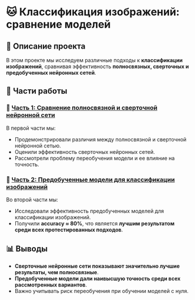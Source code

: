 # 🐱 Классификация изображений: сравнение моделей  

## 📌 Описание проекта  
В этом проекте мы исследуем различные подходы к **классификации изображений**, сравнивая эффективность **полносвязных, сверточных и предобученных нейронных сетей**.  

## 🔹 Части работы  

### 📂 [Часть 1: Сравнение полносвязной и сверточной нейронной сети](Part_1.ipynb)  
В первой части мы:  
- Продемонстрировали различия между полносвязной и сверточной нейронной сетью.  
- Оценили эффективность сверточных нейронных сетей.  
- Рассмотрели проблему переобучения модели и ее влияние на точность.  

### 📂 [Часть 2: Предобученные модели для классификации изображений](Part_2.ipynb)  
Во второй части мы:  
- Исследовали эффективность предобученных моделей для классификации изображений.  
- Получили **accuracy ≈ 80%**, что является **лучшим результатом среди всех протестированных подходов**.  

## 📊 Выводы  
- **Сверточные нейронные сети показывают значительно лучшие результаты, чем полносвязные**.  
- **Предобученные модели дали наивысшую точность среди всех рассмотренных вариантов**.  
- Важно учитывать риск переобучения при обучении моделей с нуля.  

